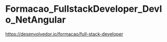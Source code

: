 # Formacao_FullstackDeveloper_DevIo_NetAngular
https://desenvolvedor.io/formacao/full-stack-developer
